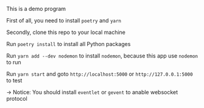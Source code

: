 This is a demo program

First of all, you need to install `poetry` and `yarn`

Secondly, clone this repo to your local machine

Run `poetry install` to install all Python packages

Run `yarn add --dev nodemon` to install `nodemon`, because this app use `nodemon` to run

Run `yarn start` and goto `http://localhost:5000` or `http://127.0.0.1:5000` to test

-> Notice: You should install `eventlet` or `gevent` to anable websocket protocol

